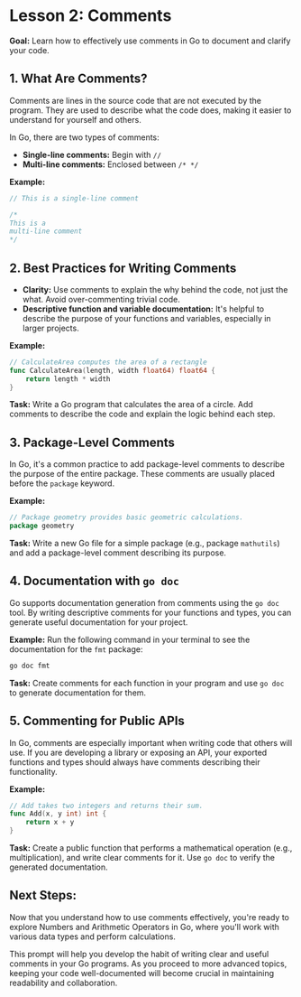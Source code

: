 # Lesson 2: Comments

**Goal:** Learn how to effectively use comments in Go to document and clarify your code.

## 1. What Are Comments?

Comments are lines in the source code that are not executed by the program. They are used to describe what the code does, making it easier to understand for yourself and others.

In Go, there are two types of comments:

- **Single-line comments:** Begin with `//`
- **Multi-line comments:** Enclosed between `/* */`

**Example:**

```go
// This is a single-line comment

/*
This is a
multi-line comment
*/
```

## 2. Best Practices for Writing Comments

- **Clarity:** Use comments to explain the why behind the code, not just the what. Avoid over-commenting trivial code.
- **Descriptive function and variable documentation:** It's helpful to describe the purpose of your functions and variables, especially in larger projects.

**Example:**

```go
// CalculateArea computes the area of a rectangle
func CalculateArea(length, width float64) float64 {
    return length * width
}
```

**Task:** Write a Go program that calculates the area of a circle. Add comments to describe the code and explain the logic behind each step.

## 3. Package-Level Comments

In Go, it's a common practice to add package-level comments to describe the purpose of the entire package. These comments are usually placed before the `package` keyword.

**Example:**

```go
// Package geometry provides basic geometric calculations.
package geometry
```

**Task:** Write a new Go file for a simple package (e.g., package `mathutils`) and add a package-level comment describing its purpose.

## 4. Documentation with `go doc`

Go supports documentation generation from comments using the `go doc` tool. By writing descriptive comments for your functions and types, you can generate useful documentation for your project.

**Example:** Run the following command in your terminal to see the documentation for the `fmt` package:

```bash
go doc fmt
```

**Task:** Create comments for each function in your program and use `go doc` to generate documentation for them.

## 5. Commenting for Public APIs

In Go, comments are especially important when writing code that others will use. If you are developing a library or exposing an API, your exported functions and types should always have comments describing their functionality.

**Example:**

```go
// Add takes two integers and returns their sum.
func Add(x, y int) int {
    return x + y
}
```

**Task:** Create a public function that performs a mathematical operation (e.g., multiplication), and write clear comments for it. Use `go doc` to verify the generated documentation.

## Next Steps:

Now that you understand how to use comments effectively, you're ready to explore Numbers and Arithmetic Operators in Go, where you'll work with various data types and perform calculations.

This prompt will help you develop the habit of writing clear and useful comments in your Go programs. As you proceed to more advanced topics, keeping your code well-documented will become crucial in maintaining readability and collaboration.